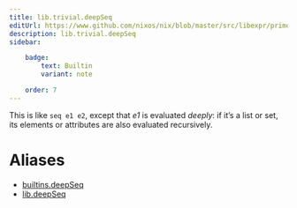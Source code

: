 ```yaml
---
title: lib.trivial.deepSeq
editUrl: https://www.github.com/nixos/nix/blob/master/src/libexpr/primops.cc
description: lib.trivial.deepSeq
sidebar:

    badge:
        text: Builtin
        variant: note

    order: 7
---
```


This is like `seq e1 e2`, except that *e1* is evaluated *deeply*:
if it’s a list or set, its elements or attributes are also
evaluated recursively.


# Aliases

- [builtins.deepSeq](reference/builtins/builtins-deepSeq)
- [lib.deepSeq](reference/lib/lib-deepSeq)


